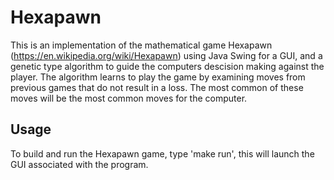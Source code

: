 Hexapawn
========

This is an implementation of the mathematical game Hexapawn (https://en.wikipedia.org/wiki/Hexapawn) using Java Swing for a GUI, and a genetic type algorithm to guide the computers descision making against the player.  The algorithm learns to play the game by examining moves from previous games that do not result in a loss.  The most common of these moves will be the most common moves for the computer.

Usage
-----

To build and run the Hexapawn game, type 'make run', this will launch the GUI associated with the program.